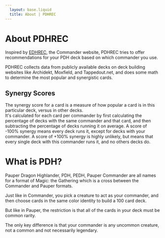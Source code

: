 ```yaml
---
  layout: base.liquid
  title: About | PDHREC
---
```

# About PDHREC
Inspired by [EDHREC](https://edhrec.com), the Commander website, PDHREC tries to offer recommendations for your PDH deck based on which commander you use.

PDHREC collects data from publicly available decks on deck building websites like Archidekt, Moxfield, and Tappedout.net, and does some math to determine the most popular and synergistic cards.

## Synergy Scores
The synergy score for a card is a measure of how popular a card is in this particular deck, versus in other decks.     
It's calculated for each card per commander by first calculating the percentage of decks with the same commander and that card, and then subtracting the percentage of decks running it on average. 
A score of -100% synergy means every deck runs it, except for decks with your commander. 
A score of +100% synergy is highly unlikely, but means that every single deck with this commander runs it, and no others decks do.

#  What is PDH?
Pauper Dragon Highlander, PDH, PEDH, Pauper Commander are all names for a format of Magic: the Gathering which is a cross between the Commander and Pauper formats.  

Just like in Commander, you pick a creature to act as your commander, and then choose cards in the same color identity to build a 100 card deck.  

But like in Pauper, the restriction is that all of the cards in your deck must be common rarity.  

The only key difference is that your commander is any uncommon creature, not a common and not necessarily legendary.  